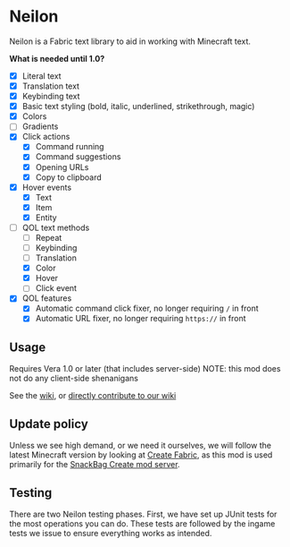 # Neilon

Neilon is a Fabric text library to aid in working with Minecraft text.

**What is needed until 1.0?**

- [X] Literal text
- [X] Translation text
- [X] Keybinding text
- [X] Basic text styling (bold, italic, underlined, strikethrough, magic)
- [X] Colors
- [ ] Gradients
- [X] Click actions
    - [X] Command running
    - [X] Command suggestions
    - [X] Opening URLs
    - [X] Copy to clipboard
- [X] Hover events
    - [X] Text
    - [X] Item
    - [X] Entity
- [ ] QOL text methods
  - [ ] Repeat
  - [ ] Keybinding
  - [ ] Translation
  - [X] Color
  - [X] Hover
  - [ ] Click event
- [X] QOL features
  - [X] Automatic command click fixer, no longer requiring `/` in front
  - [X] Automatic URL fixer, no longer requiring `https://` in front

## Usage

Requires Vera 1.0 or later (that includes server-side) NOTE: this mod does not do any client-side shenanigans

See the [wiki](https://wiki.snackbag.net/w/neilon),
or [directly contribute to our wiki](https://github.com/snackbag/wiki)

## Update policy

Unless we see high demand, or we need it ourselves, we will follow the latest Minecraft version by looking
at [Create Fabric](https://modrinth.com/mod/create-fabric), as this mod is used primarily for
the [SnackBag Create mod server](https://snackbag.net/).

## Testing

There are two Neilon testing phases. First, we have set up JUnit tests for the most operations you can do. These tests
are followed by the ingame tests we issue to ensure everything works as intended.